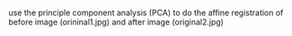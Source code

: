 use the principle component analysis (PCA) to do the affine registration of before image (orininal1.jpg) and after image (original2.jpg)


